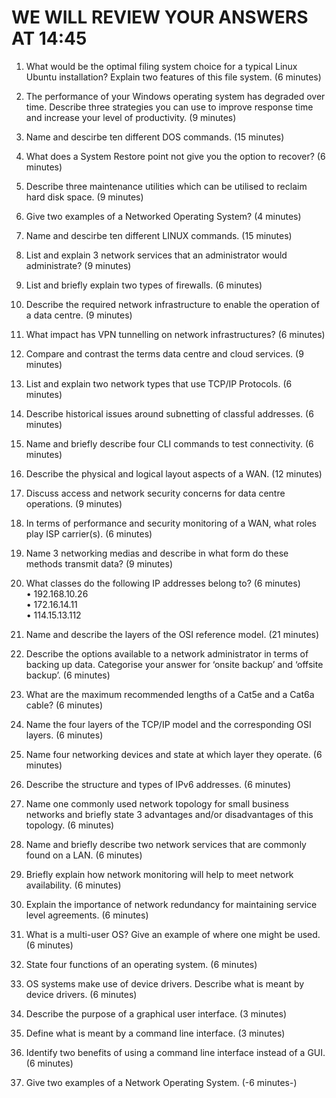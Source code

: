 WE WILL REVIEW YOUR ANSWERS AT 14:45
====================================
1. What would be the optimal filing system choice for a typical Linux Ubuntu installation? Explain two features of this file system. (6 minutes) 
2. The performance of your Windows operating system has degraded over time. Describe three strategies you can use to improve response time and increase your level of productivity. (9 minutes) 
3. Name and descirbe ten different DOS commands. (15 minutes) 
4. What does a System Restore point not give you the option to recover? (6 minutes) 
5. Describe three maintenance utilities which can be utilised to reclaim hard disk space. (9 minutes) 
6. Give two examples of a Networked Operating System? (4 minutes)
7. Name and descirbe ten different LINUX commands. (15 minutes) 
8. List and explain 3 network services that an administrator would administrate? (9 minutes) 
9. List and briefly explain two types of firewalls. (6 minutes)
10. Describe the required network infrastructure to enable the operation of a data centre. (9 minutes)
11. What impact has VPN tunnelling on network infrastructures? (6 minutes)
12. Compare and contrast the terms data centre and cloud services. (9 minutes) 
  
13. List and explain two network types that use TCP/IP Protocols. (6 minutes)
14. Describe historical issues around subnetting of classful addresses. (6 minutes) 
15. Name and briefly describe four CLI commands to test connectivity. (6 minutes) 
16. Describe the physical and logical layout aspects of a WAN. (12 minutes) 
17. Discuss access and network security concerns for data centre operations. (9 minutes) 
18. In terms of performance and security monitoring of a WAN, what roles play ISP carrier(s). (6 minutes)
19. Name 3 networking medias and describe in what form do these methods transmit data? (9 minutes)
20. What classes do the following IP addresses belong to? (6 minutes)      
     •	192.168.10.26   
     •	172.16.14.11   
     •	114.15.13.112  
21. Name and describe the layers of the OSI reference model. (21 minutes) 
22. Describe the options available to a network administrator in terms of backing up data. Categorise your answer for ‘onsite backup’ and ‘offsite backup’. (6 minutes)
23. What are the maximum recommended lengths of a Cat5e and a Cat6a cable? (6 minutes) 

   
   
24. Name the four layers of the TCP/IP model and the corresponding OSI layers. (6 minutes) 
25. Name four networking devices and state at which layer they operate. (6 minutes)  
26. Describe the structure and types of IPv6 addresses. (6 minutes) 
27. Name one commonly used network topology for small business networks and briefly state 3 advantages and/or disadvantages of this topology. (6 minutes)  
28. Name and briefly describe two network services that are commonly found on a LAN. (6 minutes)   

29. Briefly explain how network monitoring will help to meet network availability. (6 minutes)  
30. Explain the importance of network redundancy for maintaining service level agreements. (6 minutes)  
31. What is a multi-user OS? Give an example of where one might be used. (6 minutes)
32. State four functions of an operating system. (6 minutes)
33. OS systems make use of device drivers. Describe what is meant by device drivers. (6 minutes)
34. Describe the purpose of a graphical user interface. (3 minutes)
35. Define what is meant by a command line interface. (3 minutes)
36. Identify two benefits of using a command line interface instead of a GUI. (6 minutes)
  
  
37. Give two examples of a Network Operating System. (-6 minutes-)  






